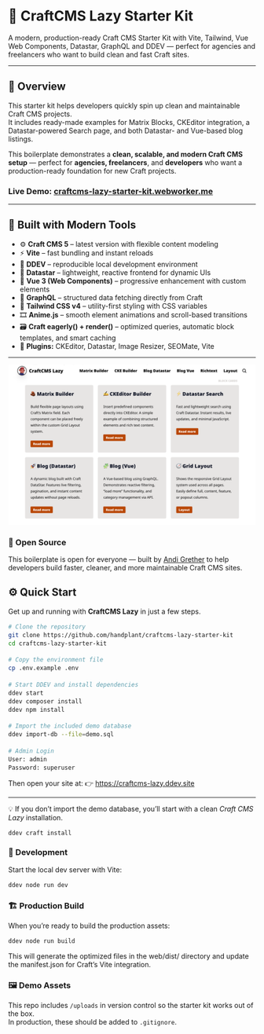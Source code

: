 # 🚀 CraftCMS Lazy Starter Kit

A modern, production-ready Craft CMS Starter Kit with Vite, Tailwind, Vue Web Components, Datastar, GraphQL and DDEV —
perfect for agencies and freelancers who want to build clean and fast Craft sites.

---

## 🧩 Overview

This starter kit helps developers quickly spin up clean and maintainable Craft CMS projects.  
It includes ready-made examples for Matrix Blocks, CKEditor integration, a Datastar-powered Search page, and both
Datastar- and Vue-based blog listings.

This boilerplate demonstrates a **clean, scalable, and modern Craft CMS setup** — perfect for **agencies, freelancers**,
and **developers** who want a production-ready foundation for new Craft projects.

### Live Demo: [craftcms-lazy-starter-kit.webworker.me](https://craftcms-lazy-starter-kit.webworker.me)

---

## 🧠 Built with Modern Tools

- ⚙️ **Craft CMS 5** – latest version with flexible content modeling
- ⚡ **Vite** – fast bundling and instant reloads
- 🧩 **DDEV** – reproducible local development environment
- 🚀 **Datastar** – lightweight, reactive frontend for dynamic UIs
- 🧱 **Vue 3 (Web Components)** – progressive enhancement with custom elements
- 🔗 **GraphQL** – structured data fetching directly from Craft
- 🎨 **Tailwind CSS v4** – utility-first styling with CSS variables
- 🎞️ **Anime.js** – smooth element animations and scroll-based transitions
- 🗃️ **Craft eagerly() + render()** – optimized queries, automatic block templates, and smart caching
- 🔌 **Plugins:** CKEditor, Datastar, Image Resizer, SEOMate, Vite

---

![Screenshot](web/assets/screenshot.png)

### 🤝 Open Source

This boilerplate is open for everyone — built by [Andi Grether](https://webworker.me) to help developers build faster,
cleaner, and more maintainable Craft CMS sites.

## ⚙️ Quick Start

Get up and running with **CraftCMS Lazy** in just a few steps.

```bash
# Clone the repository
git clone https://github.com/handplant/craftcms-lazy-starter-kit
cd craftcms-lazy-starter-kit

# Copy the environment file
cp .env.example .env

# Start DDEV and install dependencies
ddev start
ddev composer install
ddev npm install

# Import the included demo database
ddev import-db --file=demo.sql

# Admin Login
User: admin  
Password: superuser
```

Then open your site at: 👉 https://craftcms-lazy.ddev.site

---

💡 If you don’t import the demo database, you’ll start with a clean _Craft CMS Lazy_ installation.

```
ddev craft install
```

### 🧰 Development

Start the local dev server with Vite:

```bash
ddev node run dev
```

### 🏗️ Production Build

When you’re ready to build the production assets:

```bash
ddev node run build
```

This will generate the optimized files in the web/dist/ directory and update the manifest.json for Craft’s Vite
integration.

### 🖼️ Demo Assets

This repo includes `/uploads` in version control so the starter kit works out of the box.  
In production, these should be added to `.gitignore`.
